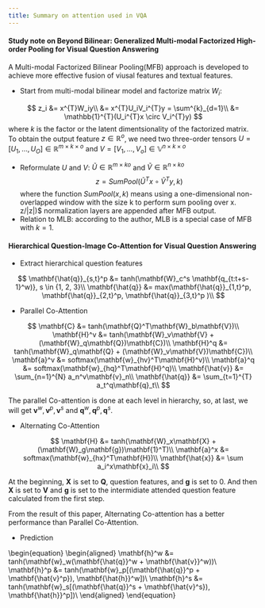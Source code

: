 ```yaml
---
title: Summary on attention used in VQA 
---
```


#### Study note on Beyond Bilinear: Generalized Multi-modal Factorized High-order Pooling for Visual Question Answering

A Multi-modal Factorized Bilinear Pooling(MFB) approach is developed to achieve more effective fusion of viusal features and textual features.
* Start from multi-modal bilinear model and factorize matrix $W_i$:

$$
z_i &= x^{T}W_iy\\
&= x^{T}U_iV_i^{T}y = \sum^{k}_{d=1}\\
&= \mathbb{1}^{T}(U_i^{T}x \circ V_i^{T}y)
$$
where $k$ is the factor or the latent dimentsionality of the factorized matrix. To obtain the output feature $z \in \mathbb R^o$, we need two three-order tensors $U = [U_1, \dots, U_O] \in \mathbb R^{m\times k \times o}$ and $V = [V_1, \dots, V_o] \in \mathbb V^{n\times k \times o}$
* Reformulate $U$ and $V$: $\tilde{U} \in \mathbb{R}^{m \times ko}$ and $\tilde{V} \in \mathbb{R}^{n \times ko}$
$$
z = SumPool(\tilde{U}^{T}x \circ \tilde{V}^{T}y, k)
$$
where the function $SumPool(x, k)$ means using a one-dimensional non-overlapped window with the size k to perform sum pooling over x.
 z/\|z\|)$ normalization layers are appended after MFB output.
* Relation to MLB: according to the author, MLB is a special case of MFB with $k = 1$.

#### Hierarchical Question-Image Co-Attention for Visual Question Answering
* Extract hierarchical question features

$$
\mathbf{\hat{q}}_{s,t}^p &= tanh(\mathbf{W}_c^s \mathbf{q_{t:t+s-1}^w)}, s \in {1, 2, 3}\\
\mathbf{\hat{q}} &= max(\mathbf{\hat{q}}_{1,t}^p, \mathbf{\hat{q}}_{2,t}^p, \mathbf{\hat{q}}_{3,t}^p )\\
$$

* Parallel Co-Attention

$$
\mathbf{C} &= tanh(\mathbf{Q}^T\mathbf{W}_b\mathbf{V})\\
\mathbf{H}^v &= tanh(\mathbf{W}_v\mathbf{V} + (\mathbf{W}_q\mathbf{Q})\mathbf{C})\\
\mathbf{H}^q &= tanh(\mathbf{W}_q\mathbf{Q} + (\mathbf{W}_v\mathbf{V})\mathbf{C})\\
\mathbf{a}^v &= softmax(\mathbf{w}_{hv}^T\mathbf{H}^v)\\
\mathbf{a}^q &= softmax(\mathbf{w}_{hq}^T\mathbf{H}^q)\\
\mathbf{\hat{v}} &= \sum_{n=1}^{N} a_n^v\mathbf{v}_n\\
\mathbf{\hat{q}} &= \sum_{t=1}^{T} a_t^q\mathbf{q}_t\\
$$

The parallel Co-attention is done at each level in hierarchy, so, at last, we will get $\mathbf{v}^w, \mathbf{v}^p, \mathbf{v}^s$ and $\mathbf{q}^w, \mathbf{q}^p, \mathbf{q}^s$.
* Alternating Co-Attention

$$
\mathbf{H} &= tanh(\mathbf{W}_x\mathbf{X} + (\mathbf{W}_g\mathbf{g})\mathbf{1}^T)\\
\mathbf{a}^x &= softmax(\mathbf{w}_{hx}^T\mathbf{H})\\
\mathbf{\hat{x}} &= \sum a_i^x\mathbf{x}_i\\
$$

At the beginning, $\mathbf{X}$ is set to $\mathbf{Q}$, question features, and $\mathbf{g}$ is set to $0$. And then $\mathbf{X}$ is set to $\mathbf{V}$ and $\mathbf{g}$ is set to the intermidiate attended question feature calculated from the first step.

From the result of this paper, Alternating Co-attention has a better performance than Parallel Co-Attention.

* Prediction

\begin{equation}
\begin{aligned}
\mathbf{h}^w &= tanh(\mathbf{w}_w(\mathbf{\hat{q}}^w + \mathbf{\hat{v}}^w))\\
\mathbf{h}^p &= tanh(\mathbf{w}_p[(\mathbf{\hat{q}}^p + \mathbf{\hat{v}^p}), \mathbf{\hat{h}}^w])\\
\mathbf{h}^s &= tanh(\mathbf{w}_s[(\mathbf{\hat{q}}^s + \mathbf{\hat{v}^s}), \mathbf{\hat{h}}^p])\\
\end{aligned}
\end{equation}

